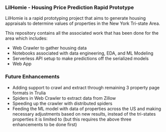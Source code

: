 ### LilHomie - Housing Price Prediction Rapid Prototype

LilHomie is a rapid prototyping project that aims to generate housing appraisals to determine values of properties in the New York Tri-state Area.

This repository contains all the associated work that has been done for the area which includes:

- Web Crawler to gather housing data
- Notebooks associated with data engineering, EDA, and ML Modeling
- Serverless API setup to make predictions off the serialized models
- Web App

### Future Enhancements

- Adding support to crawl and extract through remaining 3 property page formats in Trulia
- Spiders in Web Crawler to extract data from Zillow
- Speeding up the crawler with distributed spiders
- Feeding the ML model with data of properties across the US and making necessary adjustments based on new results, instead of the tri-states properties it is limited to (but this requires the above three enhancements to be done first)

